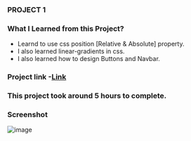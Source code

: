 ### PROJECT 1
  ### What I Learned from this Project?
 * Learnd to use css position [Relative & Absolute] property.
 * I also learned linear-gradients in css.
 * I also learned how to design Buttons and Navbar.
 
### Project link -[Link](https://bagaltanaji.github.io/FULL-STACK-PROJECT-1/)

### This project took around 5 hours to complete.

### Screenshot
![image](https://user-images.githubusercontent.com/113286299/195122301-cc742c99-a718-4640-aa87-aec7a7afd724.png)

